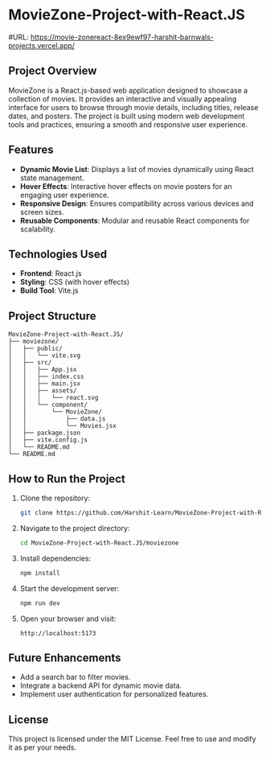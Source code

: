 # MovieZone-Project-with-React.JS
#URL: https://movie-zonereact-8ex9ewf97-harshit-barnwals-projects.vercel.app/

## Project Overview
MovieZone is a React.js-based web application designed to showcase a collection of movies. It provides an interactive and visually appealing interface for users to browse through movie details, including titles, release dates, and posters. The project is built using modern web development tools and practices, ensuring a smooth and responsive user experience.

## Features
- **Dynamic Movie List**: Displays a list of movies dynamically using React state management.
- **Hover Effects**: Interactive hover effects on movie posters for an engaging user experience.
- **Responsive Design**: Ensures compatibility across various devices and screen sizes.
- **Reusable Components**: Modular and reusable React components for scalability.

## Technologies Used
- **Frontend**: React.js
- **Styling**: CSS (with hover effects)
- **Build Tool**: Vite.js

## Project Structure
```
MovieZone-Project-with-React.JS/
├── moviezone/
│   ├── public/
│   │   └── vite.svg
│   ├── src/
│   │   ├── App.jsx
│   │   ├── index.css
│   │   ├── main.jsx
│   │   ├── assets/
│   │   │   └── react.svg
│   │   └── component/
│   │       └── MovieZone/
│   │           ├── data.js
│   │           └── Movies.jsx
│   ├── package.json
│   ├── vite.config.js
│   └── README.md
└── README.md
```

## How to Run the Project
1. Clone the repository:
   ```bash
   git clone https://github.com/Harshit-Learn/MovieZone-Project-with-React.JS.git
   ```
2. Navigate to the project directory:
   ```bash
   cd MovieZone-Project-with-React.JS/moviezone
   ```
3. Install dependencies:
   ```bash
   npm install
   ```
4. Start the development server:
   ```bash
   npm run dev
   ```
5. Open your browser and visit:
   ```
   http://localhost:5173
   ```

## Future Enhancements
- Add a search bar to filter movies.
- Integrate a backend API for dynamic movie data.
- Implement user authentication for personalized features.

## License
This project is licensed under the MIT License. Feel free to use and modify it as per your needs.
